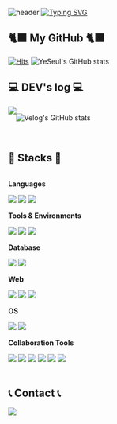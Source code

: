  ![header](https://capsule-render.vercel.app/api?type=waving&color=BDD7F3)
[![Typing SVG](https://readme-typing-svg.demolab.com?font=Alkatra&weight=500&size=45&duration=3500&pause=3&color=6994CDEE&center=false&vCenter=false&multiline=true&repeat=true&width=1000&height=100&lines=Welcome+to+YeSeul's+GitHub!👋)](https://git.io/typing-svg)

<div align="left">
  

## 🐈‍⬛ My GitHub 🐈‍⬛
  
[![Hits](https://hits.seeyoufarm.com/api/count/incr/badge.svg?url=https%3A%2F%2Fgithub.com%2Fyesue2&count_bg=%23FFA7E9&title_bg=%23555555&icon=github.svg&icon_color=%23E7E7E7&title=Github+Hits&edge_flat=false)](https://hits.seeyoufarm.com)
![YeSeul's GitHub stats](https://github-readme-stats.vercel.app/api?username=yesue2&count_private=true&show_icons=true&theme=dracula)



## 💻 DEV's log 💻

<div style="display:flex; flex-direction:row;">
    <a href="https://velog.io/@yesue">
        <img src="https://img.shields.io/badge/Velog-20c997?style=for-the-badge&logo=Vimeo&logoColor=white"> 
    </a>
 
![Velog's GitHub stats](https://velog-readme-stats.vercel.app/api?name=yesue)
</div><br>

## 🔨 Stacks 🔨
<div style="display:flex; flex-direction:column; align-items:flex-start;">
    <!-- Languages -->
    <p><strong>Languages</strong></p>
    <div>
     <img src="https://img.shields.io/badge/Java-007396?style=for-the-badge&logo=Java&logoColor=white"> 
     <img src="https://img.shields.io/badge/Kotlin-7F52FF?style=for-the-badge&logo=Kotlin&logoColor=white"> 
     <img src="https://img.shields.io/badge/C-A8B9CC?style=for-the-badge&logo=C&logoColor=white"> 
    </div>
    <!-- Tools & Environments -->
    <p><strong>Tools & Environments</strong></p>
    <div>
     <img src="https://img.shields.io/badge/Android Studio-3DDC84?style=for-the-badge&logo=Android Studio&logoColor=white"> 
     <img src="https://img.shields.io/badge/Gradle-02303A?style=for-the-badge&logo=Gradle&logoColor=white"> 
      <img src="https://img.shields.io/badge/Spring Boot-6DB33F?style=for-the-badge&logo=spring boot&logoColor=white"> 
    </div>
    <!-- Database -->
    <p><strong>Database</strong></p>
    <div>
        <img src="https://img.shields.io/badge/mysql-4479A1?style=for-the-badge&logo=mysql&logoColor=white"> 
        <img src="https://img.shields.io/badge/firebase-FFCA28?style=for-the-badge&logo=firebase&logoColor=white">
    </div>
    <!-- Web -->
    <p><strong>Web</strong></p>
    <div>
     <img src="https://img.shields.io/badge/html5-E34F26?style=for-the-badge&logo=html5&logoColor=white"> 
     <img src="https://img.shields.io/badge/css-1572B6?style=for-the-badge&logo=css3&logoColor=white"> 
     <img src="https://img.shields.io/badge/javascript-F7DF1E?style=for-the-badge&logo=javascript&logoColor=white"> 
    </div>
    <!-- OS -->
    <p><strong>OS</strong></p>
    <div>
        <img src="https://img.shields.io/badge/linux-FCC624?style=for-the-badge&logo=linux&logoColor=black"> 
        <img src="https://img.shields.io/badge/Windows-0078D4?style=for-the-badge&logo=Windows&logoColor=black">  
    </div>
    <!-- Collaboration Tools -->
    <p><strong>Collaboration Tools</strong></p>
    <div>
     <img src="https://img.shields.io/badge/Git-F05032?style=for-the-badge&logo=Git&logoColor=white"> 
     <img src="https://img.shields.io/badge/Confluence-172B4D?style=for-the-badge&logo=Confluence&logoColor=white"> 
     <img src="https://img.shields.io/badge/Jira-0052CC?style=for-the-badge&logo=Jira&logoColor=white"> 
     <img src="https://img.shields.io/badge/Postman-FF6C37?style=for-the-badge&logo=Postman&logoColor=white"> 
     <img src="https://img.shields.io/badge/Notion-000000?style=for-the-badge&logo=Notion&logoColor=white"> 
     <img src="https://img.shields.io/badge/Figma-F24E1E?style=for-the-badge&logo=FIgma&logoColor=white"> 
</div><br>
</div>

## 📞 Contact 📞

<div style="display:flex; flex-direction:row;">
    <a href="mailto:ysbsjh2464@gmail.com">
        <img src="https://img.shields.io/badge/Gmail-EA4335?style=for-the-badge&logo=Gmail&logoColor=white"> 
    </a>
</div><br>
